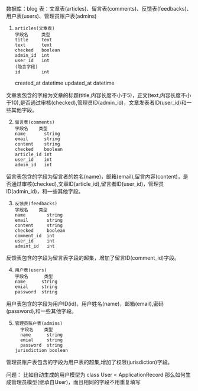 数据库：blog
表：文章表(articles)、留言表(comments)、反馈表(feedbacks)、用户表(users)、管理员账户表(admins)
 1.     articles(文章表)
        字段名     类型                      
        title     text                      
        text      text                      
        checked   boolean                   
        admin_id  int
        user_id   int                   
        (隐含字段)
        id        int
     created_at   datetime
     updated_at   datetime
     
  文章表包含的字段为文章的标题(title,内容长度不小于5)，正文(text,内容长度不小于10),是否通过审核(checked),管理员ID(admin_id)，文章发表者ID(user_id)和一些其他字段。
  
 2.     留言表(comments)
        字段名    类型
        name       string
        email      string
        content    string
        checked    boolean
        article_id int
        user_id    int
        admin_id   int
   
  留言表包含的字段为留言者的姓名(name)，邮箱(email),留言内容(content)，是否通过审核(checked),文章ID(article_id),留言者ID(user_id)，管理员ID(admin_id)，和一些其他字段。
  
 3.     反馈表(feedbacks)
        字段名    类型
        name        string
        email       string
        content     string
        checked     boolean
        comment_id  int
        user_id     int
        admint_id   int
 
  反馈表包含的字段为留言表字段的超集，增加了留言ID(comment_id)字段。
  
 4.     用户表(users)
        字段名      类型
        name      string
        emial     string
        password  string
        
  用户表包含的字段为用户ID(id)，用户姓名(name)，邮箱(email),密码(password),和一些其他字段。
  
 5.     管理员账户表(admins)
          字段名    类型
          name      string
          emial     string
          password  string
        jurisdiction boolean
  
  管理员账户表包含的字段为用户表的超集,增加了权限(jurisdiction)字段。
  
  
  问题：
  比如自动生成的用户模型为 class User < ApplicationRecord
  那么如何生成管理员模型(继承自User)，而且相同的字段不用重复填写
  
  
  

